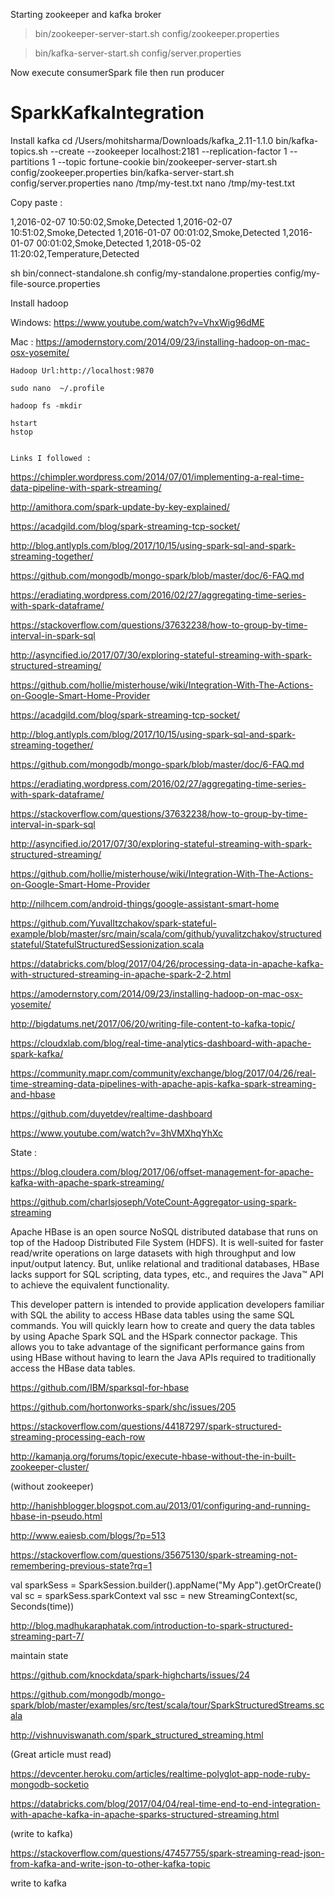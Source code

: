 Starting zookeeper and kafka broker

>bin/zookeeper-server-start.sh config/zookeeper.properties

>bin/kafka-server-start.sh config/server.properties 

Now execute consumerSpark file then run producer

# SparkKafkaIntegration



Install kafka 
cd /Users/mohitsharma/Downloads/kafka_2.11-1.1.0
 bin/kafka-topics.sh --create --zookeeper localhost:2181 --replication-factor 1 --partitions 1 --topic fortune-cookie
 bin/zookeeper-server-start.sh config/zookeeper.properties 
 bin/kafka-server-start.sh config/server.properties 
nano /tmp/my-test.txt
nano /tmp/my-test.txt

Copy paste :

1,2016-02-07 10:50:02,Smoke,Detected
1,2016-02-07 10:51:02,Smoke,Detected
1,2016-01-07 00:01:02,Smoke,Detected
1,2016-01-07 00:01:02,Smoke,Detected
1,2018-05-02 11:20:02,Temperature,Detected

sh bin/connect-standalone.sh config/my-standalone.properties config/my-file-source.properties 


Install hadoop

Windows: https://www.youtube.com/watch?v=VhxWig96dME

Mac : https://amodernstory.com/2014/09/23/installing-hadoop-on-mac-osx-yosemite/


	Hadoop Url:http://localhost:9870

	sudo nano  ~/.profile

	hadoop fs -mkdir

	hstart
	hstop


	Links I followed :
  
  https://chimpler.wordpress.com/2014/07/01/implementing-a-real-time-data-pipeline-with-spark-streaming/


http://amithora.com/spark-update-by-key-explained/


https://acadgild.com/blog/spark-streaming-tcp-socket/


http://blog.antlypls.com/blog/2017/10/15/using-spark-sql-and-spark-streaming-together/

https://github.com/mongodb/mongo-spark/blob/master/doc/6-FAQ.md


https://eradiating.wordpress.com/2016/02/27/aggregating-time-series-with-spark-dataframe/


https://stackoverflow.com/questions/37632238/how-to-group-by-time-interval-in-spark-sql


http://asyncified.io/2017/07/30/exploring-stateful-streaming-with-spark-structured-streaming/​



https://github.com/hollie/misterhouse/wiki/Integration-With-The-Actions-on-Google-Smart-Home-Provider

https://acadgild.com/blog/spark-streaming-tcp-socket/


http://blog.antlypls.com/blog/2017/10/15/using-spark-sql-and-spark-streaming-together/

https://github.com/mongodb/mongo-spark/blob/master/doc/6-FAQ.md


https://eradiating.wordpress.com/2016/02/27/aggregating-time-series-with-spark-dataframe/


https://stackoverflow.com/questions/37632238/how-to-group-by-time-interval-in-spark-sql


http://asyncified.io/2017/07/30/exploring-stateful-streaming-with-spark-structured-streaming/​



https://github.com/hollie/misterhouse/wiki/Integration-With-The-Actions-on-Google-Smart-Home-Provider


http://nilhcem.com/android-things/google-assistant-smart-home


https://github.com/YuvalItzchakov/spark-stateful-example/blob/master/src/main/scala/com/github/yuvalitzchakov/structuredstateful/StatefulStructuredSessionization.scala


https://databricks.com/blog/2017/04/26/processing-data-in-apache-kafka-with-structured-streaming-in-apache-spark-2-2.html


https://amodernstory.com/2014/09/23/installing-hadoop-on-mac-osx-yosemite/


http://bigdatums.net/2017/06/20/writing-file-content-to-kafka-topic/



https://cloudxlab.com/blog/real-time-analytics-dashboard-with-apache-spark-kafka/


https://community.mapr.com/community/exchange/blog/2017/04/26/real-time-streaming-data-pipelines-with-apache-apis-kafka-spark-streaming-and-hbase



https://github.com/duyetdev/realtime-dashboard


https://www.youtube.com/watch?v=3hVMXhqYhXc


State :

https://blog.cloudera.com/blog/2017/06/offset-management-for-apache-kafka-with-apache-spark-streaming/


https://github.com/charlsjoseph/VoteCount-Aggregator-using-spark-streaming


Apache HBase is an open source NoSQL distributed database that runs on top of the Hadoop Distributed File System (HDFS). It is well-suited for faster read/write operations on large datasets with high throughput and low input/output latency. But, unlike relational and traditional databases, HBase lacks support for SQL scripting, data types, etc., and requires the Java™ API to achieve the equivalent functionality.

This developer pattern is intended to provide application developers familiar with SQL the ability to access HBase data tables using the same SQL commands. You will quickly learn how to create and query the data tables by using Apache Spark SQL and the HSpark connector package. This allows you to take advantage of the significant performance gains from using HBase without having to learn the Java APIs required to traditionally access the HBase data tables.


https://github.com/IBM/sparksql-for-hbase


https://github.com/hortonworks-spark/shc/issues/205


https://stackoverflow.com/questions/44187297/spark-structured-streaming-processing-each-row


http://kamanja.org/forums/topic/execute-hbase-without-the-in-built-zookeeper-cluster/

​(without zookeeper)

http://hanishblogger.blogspot.com.au/2013/01/configuring-and-running-hbase-in-pseudo.html


http://www.eaiesb.com/blogs/?p=513​


https://stackoverflow.com/questions/35675130/spark-streaming-not-remembering-previous-state?rq=1​



val sparkSess = SparkSession.builder().appName("My App").getOrCreate()
 val sc = sparkSess.sparkContext
 val ssc = new StreamingContext(sc, Seconds(time))​





http://blog.madhukaraphatak.com/introduction-to-spark-structured-streaming-part-7/​


maintain state


https://github.com/knockdata/spark-highcharts/issues/24



https://github.com/mongodb/mongo-spark/blob/master/examples/src/test/scala/tour/SparkStructuredStreams.scala


http://vishnuviswanath.com/spark_structured_streaming.html​

(Great article must read)


https://devcenter.heroku.com/articles/realtime-polyglot-app-node-ruby-mongodb-socketio​



https://databricks.com/blog/2017/04/04/real-time-end-to-end-integration-with-apache-kafka-in-apache-sparks-structured-streaming.html

(write to kafka)


https://stackoverflow.com/questions/47457755/spark-streaming-read-json-from-kafka-and-write-json-to-other-kafka-topic


write to kafka

